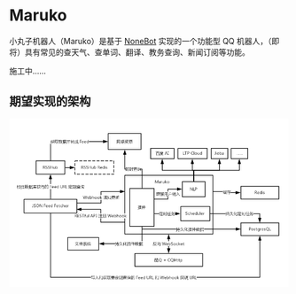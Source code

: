 # Maruko

小丸子机器人（Maruko）是基于 [NoneBot](https://github.com/richardchien/none-bot) 实现的一个功能型 QQ 机器人，（即将）具有常见的查天气、查单词、翻译、教务查询、新闻订阅等功能。

施工中……

## 期望实现的架构

![架构](assets/架构.png)
